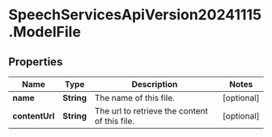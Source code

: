 # SpeechServicesApiVersion20241115.ModelFile

## Properties
Name | Type | Description | Notes
------------ | ------------- | ------------- | -------------
**name** | **String** | The name of this file. | [optional] 
**contentUrl** | **String** | The url to retrieve the content of this file. | [optional] 


